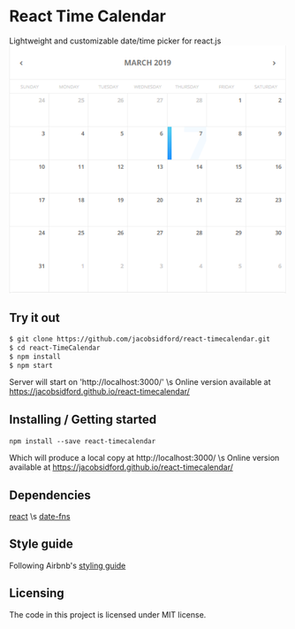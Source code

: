 
# React Time Calendar
Lightweight and customizable date/time picker for react.js
![Date selection calendar](./public/images/screen1.png?raw=true "Screenshot of calendar")
## Try it out
```
$ git clone https://github.com/jacobsidford/react-timecalendar.git
$ cd react-TimeCalendar
$ npm install
$ npm start
```
Server will start on 'http://localhost:3000/' \s
Online version available at https://jacobsidford.github.io/react-timecalendar/

## Installing / Getting started

`npm install --save react-timecalendar`

Which will produce a local copy at http://localhost:3000/ \s
Online version available at https://jacobsidford.github.io/react-timecalendar/

<!-- ## Features

What's all the bells and whistles this project can perform?
* What's the main functionality
* You can also do another thing
* If you get really randy, you can even do this -->

## Dependencies
[react](https://github.com/facebook/react) \s
[date-fns](https://github.com/date-fns/date-fns)
<!-- ## Usage

Here you should write what are all of the configurations a user can enter when
using the project.

#### Argument 1
Type: `String`  
Default: `'default value'`

State what an argument does and how you can use it. If needed, you can provide
an example below.

Example:
```bash
awesome-project "Some other value"  # Prints "You're nailing this readme!"
```

#### Argument 2
Type: `Number|Boolean`  
Default: 100

Copy-paste as many of these as you need. -->

## Style guide
Following Airbnb's [styling guide](https://github.com/airbnb/javascript/tree/master/react)


## Licensing
The code in this project is licensed under MIT license.

